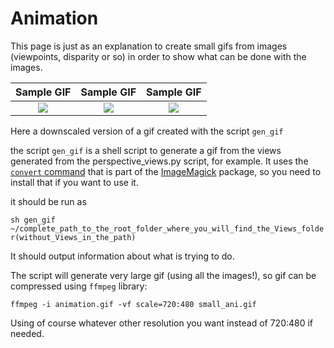 # Animation

This page is just as an explanation to create small gifs from images (viewpoints, disparity or so) in order to show what can be done with the images.

Sample GIF               |  Sample GIF          |  Sample GIF          |
:-------------------------:|:-------------------------:|:-------------------------:|
![](https://github.com/PlenopticToolbox/PlenopticToolbox2.0/blob/master/ANIMATIONS/small_ani_dragon.gif)  |  ![](https://github.com/PlenopticToolbox/PlenopticToolbox2.0/blob/master/ANIMATIONS/small_ani.gif) | ![](https://github.com/PlenopticToolbox/PlenopticToolbox2.0/blob/master/ANIMATIONS/small_ani_glasses.gif) |  

Here a downscaled version of a gif created with the script `gen_gif`

the script `gen_gif` is a shell script to generate a gif from the views generated from the perspective_views.py script, for example.
It uses the [`convert` command](https://imagemagick.org/script/convert.php) that is part of the [ImageMagick](https://www.imagemagick.org/) package, so you need to install that if you want to use it.

it should be run as 

`sh gen_gif ~/complete_path_to_the_root_folder_where_you_will_find_the_Views_folder(without_Views_in_the_path)`

It should output information about what is trying to do.

The script will generate very large gif (using all the images!), so gif can be compressed using `ffmpeg` library:

```
ffmpeg -i animation.gif -vf scale=720:480 small_ani.gif
```

Using of course whatever other resolution you want instead of 720:480 if needed.

